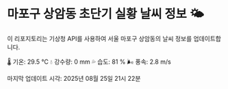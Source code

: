 
# 마포구 상암동 초단기 실황 날씨 정보 🌤️

이 리포지토리는 기상청 API를 사용하여 서울 마포구 상암동의 날씨 정보를 업데이트합니다. 

🌡️ 기온: 29.5 ℃
💧 강수량: 0 mm
💦 습도: 81 %
🌬️ 풍속: 2.8 m/s

마지막 업데이트 시각: 2025년 08월 25일 21시 22분    

